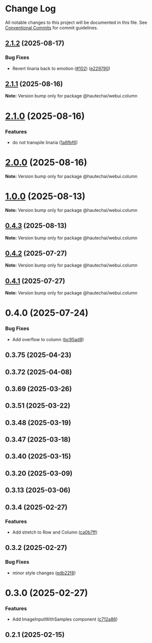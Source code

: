 # Change Log

All notable changes to this project will be documented in this file.
See [Conventional Commits](https://conventionalcommits.org) for commit guidelines.

## [2.1.2](https://github.com/HautechAI/webui/compare/@hautechai/webui.column@2.1.1...@hautechai/webui.column@2.1.2) (2025-08-17)

### Bug Fixes

- Revert linaria back to emotion ([#102](https://github.com/HautechAI/webui/issues/102)) ([e229790](https://github.com/HautechAI/webui/commit/e229790dae8eba4b3037bbe41365e5a73ab7f6dc))

## [2.1.1](https://github.com/HautechAI/webui/compare/@hautechai/webui.column@2.1.0...@hautechai/webui.column@2.1.1) (2025-08-16)

**Note:** Version bump only for package @hautechai/webui.column

# [2.1.0](https://github.com/HautechAI/webui/compare/@hautechai/webui.column@1.0.0...@hautechai/webui.column@2.1.0) (2025-08-16)

### Features

- do not transpile linaria ([1a6fbf6](https://github.com/HautechAI/webui/commit/1a6fbf6353a0e5028040006b5045170cf83f1ba0))

# [2.0.0](https://github.com/HautechAI/webui/compare/@hautechai/webui.column@1.0.0...@hautechai/webui.column@2.0.0) (2025-08-16)

**Note:** Version bump only for package @hautechai/webui.column

# [1.0.0](https://github.com/HautechAI/webui/compare/@hautechai/webui.column@0.4.3...@hautechai/webui.column@1.0.0) (2025-08-13)

**Note:** Version bump only for package @hautechai/webui.column

## [0.4.3](https://github.com/HautechAI/webui/compare/@hautechai/webui.column@0.4.2...@hautechai/webui.column@0.4.3) (2025-08-13)

**Note:** Version bump only for package @hautechai/webui.column

## [0.4.2](https://github.com/HautechAI/webui/compare/@hautechai/webui.column@0.4.1...@hautechai/webui.column@0.4.2) (2025-07-27)

**Note:** Version bump only for package @hautechai/webui.column

## [0.4.1](https://github.com/HautechAI/webui/compare/@hautechai/webui.column@0.4.0...@hautechai/webui.column@0.4.1) (2025-07-27)

**Note:** Version bump only for package @hautechai/webui.column

# 0.4.0 (2025-07-24)

### Bug Fixes

- Add overflow to column ([bc95ad8](https://github.com/HautechAI/webui/commit/bc95ad876b7e33c7f5a580a835a8d7b3bf06db6f))

## 0.3.75 (2025-04-23)

## 0.3.72 (2025-04-08)

## 0.3.69 (2025-03-26)

## 0.3.51 (2025-03-22)

## 0.3.48 (2025-03-19)

## 0.3.47 (2025-03-18)

## 0.3.40 (2025-03-15)

## 0.3.20 (2025-03-09)

## 0.3.13 (2025-03-06)

## 0.3.4 (2025-02-27)

### Features

- Add stretch to Row and Column ([ca0b7ff](https://github.com/HautechAI/webui/commit/ca0b7ff77ed587d29b221f14311580837536efba))

## 0.3.2 (2025-02-27)

### Bug Fixes

- minor style changes ([edb22f8](https://github.com/HautechAI/webui/commit/edb22f8a05e6b97b8f1f46dbd258e22498f6524b))

# 0.3.0 (2025-02-27)

### Features

- Add ImageInputWithSamples component ([c712a86](https://github.com/HautechAI/webui/commit/c712a868c8fbc51043a8047d5b8cdc3906935a81))

## 0.2.1 (2025-02-15)
